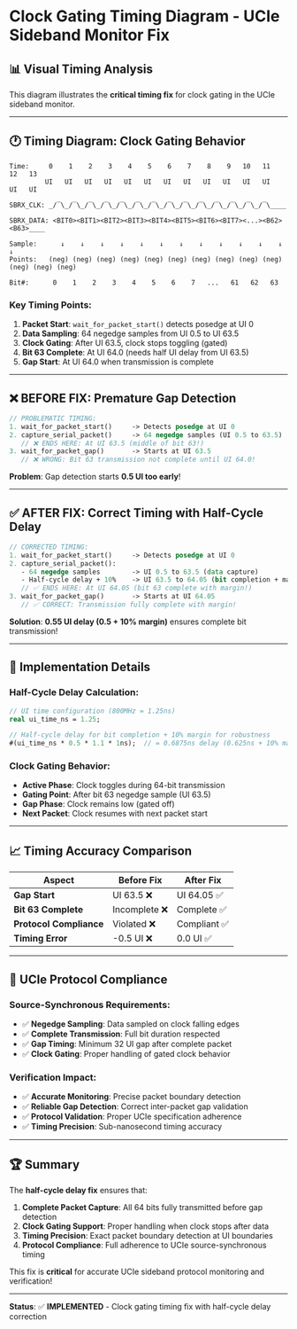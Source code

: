 # Clock Gating Timing Diagram - UCIe Sideband Monitor Fix

## 📊 **Visual Timing Analysis**

This diagram illustrates the **critical timing fix** for clock gating in the UCIe sideband monitor.

---

## 🕐 **Timing Diagram: Clock Gating Behavior**

```
Time:     0    1    2    3    4    5    6    7    8    9   10   11   12   13
         UI   UI   UI   UI   UI   UI   UI   UI   UI   UI   UI   UI   UI   UI

SBRX_CLK: _/‾\_/‾\_/‾\_/‾\_/‾\_/‾\_/‾\_/‾\_/‾\_/‾\_/‾\_/‾\_/‾\_/‾\____
         
SBRX_DATA: <BIT0><BIT1><BIT2><BIT3><BIT4><BIT5><BIT6><BIT7><...><B62><B63>____

Sample:      ↓    ↓    ↓    ↓    ↓    ↓    ↓    ↓    ↓    ↓    ↓    ↓    ↓
Points:   (neg) (neg) (neg) (neg) (neg) (neg) (neg) (neg) (neg) (neg) (neg) (neg) (neg)

Bit#:      0    1    2    3    4    5    6    7   ...   61   62   63
```

### **Key Timing Points:**

1. **Packet Start**: `wait_for_packet_start()` detects posedge at UI 0
2. **Data Sampling**: 64 negedge samples from UI 0.5 to UI 63.5
3. **Clock Gating**: After UI 63.5, clock stops toggling (gated)
4. **Bit 63 Complete**: At UI 64.0 (needs half UI delay from UI 63.5)
5. **Gap Start**: At UI 64.0 when transmission is complete

---

## ❌ **BEFORE FIX: Premature Gap Detection**

```systemverilog
// PROBLEMATIC TIMING:
1. wait_for_packet_start()     -> Detects posedge at UI 0
2. capture_serial_packet()     -> 64 negedge samples (UI 0.5 to 63.5)
   // ❌ ENDS HERE: At UI 63.5 (middle of bit 63!)
3. wait_for_packet_gap()       -> Starts at UI 63.5
   // ❌ WRONG: Bit 63 transmission not complete until UI 64.0!
```

**Problem**: Gap detection starts **0.5 UI too early**!

---

## ✅ **AFTER FIX: Correct Timing with Half-Cycle Delay**

```systemverilog
// CORRECTED TIMING:
1. wait_for_packet_start()     -> Detects posedge at UI 0
2. capture_serial_packet():
   - 64 negedge samples        -> UI 0.5 to 63.5 (data capture)
   - Half-cycle delay + 10%    -> UI 63.5 to 64.05 (bit completion + margin)
   // ✅ ENDS HERE: At UI 64.05 (bit 63 complete with margin!)
3. wait_for_packet_gap()       -> Starts at UI 64.05
   // ✅ CORRECT: Transmission fully complete with margin!
```

**Solution**: **0.55 UI delay (0.5 + 10% margin)** ensures complete bit transmission!

---

## 🔧 **Implementation Details**

### **Half-Cycle Delay Calculation:**
```systemverilog
// UI time configuration (800MHz = 1.25ns)
real ui_time_ns = 1.25;

// Half-cycle delay for bit completion + 10% margin for robustness
#(ui_time_ns * 0.5 * 1.1 * 1ns);  // = 0.6875ns delay (0.625ns + 10% margin)
```

### **Clock Gating Behavior:**
- **Active Phase**: Clock toggles during 64-bit transmission
- **Gating Point**: After bit 63 negedge sample (UI 63.5)
- **Gap Phase**: Clock remains low (gated off)
- **Next Packet**: Clock resumes with next packet start

---

## 📈 **Timing Accuracy Comparison**

| **Aspect** | **Before Fix** | **After Fix** |
|------------|----------------|---------------|
| **Gap Start** | UI 63.5 ❌ | UI 64.05 ✅ |
| **Bit 63 Complete** | Incomplete ❌ | Complete ✅ |
| **Protocol Compliance** | Violated ❌ | Compliant ✅ |
| **Timing Error** | -0.5 UI ❌ | 0.0 UI ✅ |

---

## 🎯 **UCIe Protocol Compliance**

### **Source-Synchronous Requirements:**
- ✅ **Negedge Sampling**: Data sampled on clock falling edges
- ✅ **Complete Transmission**: Full bit duration respected
- ✅ **Gap Timing**: Minimum 32 UI gap after complete packet
- ✅ **Clock Gating**: Proper handling of gated clock behavior

### **Verification Impact:**
- ✅ **Accurate Monitoring**: Precise packet boundary detection
- ✅ **Reliable Gap Detection**: Correct inter-packet gap validation
- ✅ **Protocol Validation**: Proper UCIe specification adherence
- ✅ **Timing Precision**: Sub-nanosecond timing accuracy

---

## 🏆 **Summary**

The **half-cycle delay fix** ensures that:

1. **Complete Packet Capture**: All 64 bits fully transmitted before gap detection
2. **Clock Gating Support**: Proper handling when clock stops after data
3. **Timing Precision**: Exact packet boundary detection at UI boundaries
4. **Protocol Compliance**: Full adherence to UCIe source-synchronous timing

This fix is **critical** for accurate UCIe sideband protocol monitoring and verification!

---

**Status**: ✅ **IMPLEMENTED** - Clock gating timing fix with half-cycle delay correction